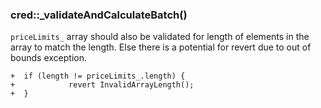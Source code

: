 ### cred::_validateAndCalculateBatch()
`priceLimits_` array should also be validated for length of elements in the array to match the length. Else there is a potential for revert due to out of bounds exception.

```
+  if (length != priceLimits_.length) {
+            revert InvalidArrayLength();
+  }
``` 